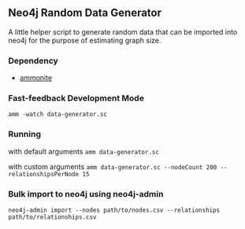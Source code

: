Neo4j Random Data Generator 
---

A little helper script to generate random data that can be imported into neo4j for the purpose of estimating graph size.

### Dependency 
- [ammonite](http://ammonite.io/)

### Fast-feedback Development Mode
`amm -watch data-generator.sc`

### Running

with default arguments
`amm data-generator.sc`

with custom arguments
`amm data-generator.sc --nodeCount 200 --relationshipsPerNode 15`

### Bulk import to neo4j using neo4j-admin
`neo4j-admin import --nodes path/to/nodes.csv --relationships path/to/relationships.csv`

